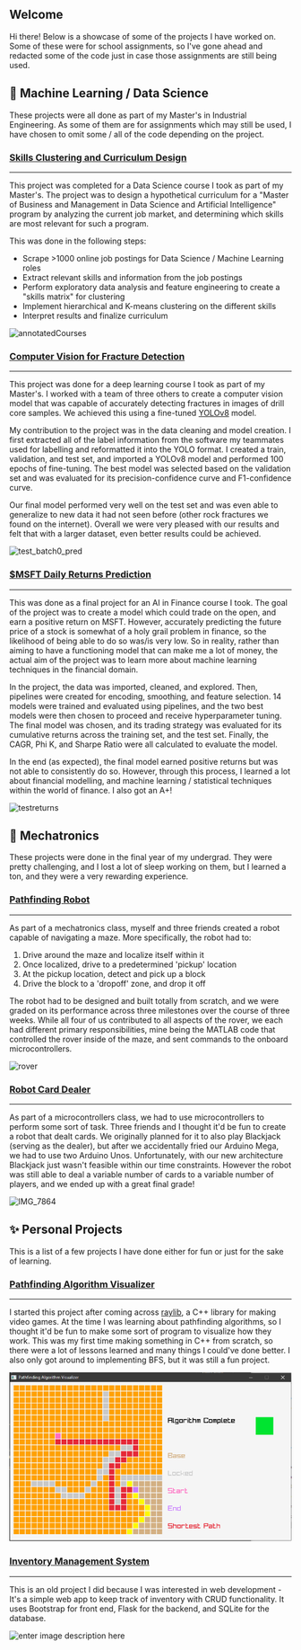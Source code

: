 ## Welcome
Hi there! Below is a showcase of some of the projects I have worked on. Some of these were for school assignments, so I've gone ahead and redacted some of the code just in case those assignments are still being used.


## 🧪 Machine Learning / Data Science
These projects were all done as part of my Master's in Industrial Engineering. As some of them are for assignments which may still be used, I have chosen to omit some / all of the code depending on the project.

### [Skills Clustering and Curriculum Design](https://github.com/WFERRIE/CurriculumDesign)
---
This project was completed for a Data Science course I took as part of my Master's. The project was to design a hypothetical curriculum for a "Master of Business and Management in Data Science and Artificial Intelligence" program by analyzing the current job market, and determining which skills are most relevant for such a program.

This was done in the following steps:
- Scrape >1000 online job postings for Data Science / Machine Learning roles
- Extract relevant skills and information from the job postings
- Perform exploratory data analysis and feature engineering to create a "skills matrix" for clustering
- Implement hierarchical and K-means clustering on the different skills
- Interpret results and finalize curriculum

![annotatedCourses](https://github.com/WFERRIE/Portfolio/assets/58156317/950c376d-e2cf-4c07-b778-e1ad0f0b4ad0)



### [Computer Vision for Fracture Detection](https://github.com/WFERRIE/FractureDetection/)
---
This project was done for a deep learning course I took as part of my Master's. I worked with a team of three others to create a computer vision model that was capable of accurately detecting fractures in images of drill core samples. We achieved this using a fine-tuned [YOLOv8](https://github.com/ultralytics/ultralytics) model. 

My contribution to the project was in the data cleaning and model creation. I first extracted all of the label information from the software my teammates used for labelling and reformatted it into the YOLO format. I created a train, validation, and test set, and imported a YOLOv8 model and performed 100 epochs of fine-tuning. The best model was selected based on the validation set and was evaluated for its precision-confidence curve and F1-confidence curve.

Our final model performed very well on the test set and was even able to generalize to new data it had not seen before (other rock fractures we found on the internet). Overall we were very pleased with our results and felt that with a larger dataset, even better results could be achieved.

![test_batch0_pred](https://github.com/WFERRIE/Portfolio/assets/58156317/8f427eeb-65ad-4c31-8ae0-48a956371e4f)


### [$MSFT Daily Returns Prediction](https://github.com/WFERRIE/MSFT-Final-Project)
---
This was done as a final project for an AI in Finance course I took. The goal of the project was to create a model which could trade on the open, and earn a positive return on MSFT. However, accurately predicting the future price of a stock is somewhat of a holy grail problem in finance, so the likelihood of being able to do so was/is very low. So in reality, rather than aiming to have a functioning model that can make me a lot of money, the actual aim of the project was to learn more about machine learning techniques in the financial domain.

In the project, the data was imported, cleaned, and explored. Then, pipelines were created for encoding, smoothing, and feature selection. 14 models were trained and evaluated using pipelines, and the two best models were then chosen to proceed and receive hyperparameter tuning. The final model was chosen, and its trading strategy was evaluated for its cumulative returns across the training set, and the test set. Finally, the CAGR, Phi K, and Sharpe Ratio were all calculated to evaluate the model. 

In the end (as expected), the final model earned positive returns but was not able to consistently do so. However, through this process, I learned a lot about financial modelling, and machine learning / statistical techniques within the world of finance. I also got an A+!

![testreturns](https://user-images.githubusercontent.com/58156317/273281119-8b3a061e-ec7f-4ccd-a9ee-a395ad065d0a.png)

## 🤖 Mechatronics
These projects were done in the final year of my undergrad. They were pretty challenging, and I lost a lot of sleep working on them, but I learned a ton, and they were a very rewarding experience. 

### [Pathfinding Robot](https://github.com/WFERRIE/MazeRover)
---
As part of a mechatronics class, myself and three friends created a robot capable of navigating a maze. More specifically, the robot had to:

 1. Drive around the maze and localize itself within it
 2. Once localized, drive to a predetermined 'pickup' location
 3. At the pickup location, detect and pick up a block
 4. Drive the block to a 'dropoff' zone, and drop it off

The robot had to be designed and built totally from scratch, and we were graded on its performance across three milestones over the course of three weeks. While all four of us contributed to all aspects of the rover, we each had different primary responsibilities, mine being the MATLAB code that controlled the rover inside of the maze, and sent commands to the onboard microcontrollers.

![rover](https://github.com/WFERRIE/Portfolio/assets/58156317/69687f53-7848-4469-bdcc-e153515fb0f5)



### [Robot Card Dealer](https://github.com/WFERRIE/RobotCardDealer)
---
As part of a microcontrollers class, we had to use microcontrollers to perform some sort of task. Three friends and I thought it'd be fun to create a robot that dealt cards. We originally planned for it to also play Blackjack (serving as the dealer), but after we accidentally fried our Arduino Mega, we had to use two Arduino Unos. Unfortunately, with our new architecture Blackjack just wasn't feasible within our time constraints. However the robot was still able to deal a variable number of cards to a variable number of players, and we ended up with a great final grade!

![IMG_7864](https://github.com/WFERRIE/Portfolio/assets/58156317/4494d772-13b0-4a41-b440-4452064500e0)


## ✨ Personal Projects
This is a list of a few projects I have done either for fun or just for the sake of learning.
### [Pathfinding Algorithm Visualizer](https://github.com/WFERRIE/PathfindingAlgorithmVisualizer)
---
I started this project after coming across [raylib](https://www.raylib.com/), a C++ library for making video games. At the time I was learning about pathfinding algorithms, so I thought it'd be fun to make some sort of program to visualize how they work. This was my first time making something in C++ from scratch, so there were a lot of lessons learned and many things I could've done better. I also only got around to implementing BFS, but it was still a fun project.

![enter image description here](https://github.com/WFERRIE/PathfindingAlgorithmVisualizer/blob/main/output.PNG?raw=true)


### [Inventory Management System](https://github.com/WFERRIE/InventoryManagementSystem)
---
This is an old project I did because I was interested in web development - It's a simple web app to keep track of inventory with CRUD functionality. It uses Bootstrap for front end, Flask for the backend, and SQLite for the database. 

![enter image description here](https://user-images.githubusercontent.com/58156317/271704344-c61f59ff-0714-467d-bd60-ed1e33eb6d34.png)



